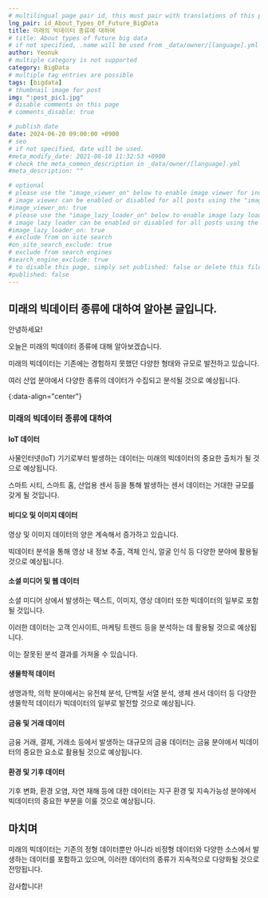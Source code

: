 ```yaml
---
# multilingual page pair id, this must pair with translations of this page. (This name must be unique)
lng_pair: id_About_Types_Of_Future_BigData
title: 미래의 빅데이터 종류에 대하여
# title: About types of future big data
# if not specified, .name will be used from _data/owner/[language].yml
author: Yeonuk
# multiple category is not supported
category: BigData
# multiple tag entries are possible
tags: [bigdata]
# thumbnail image for post
img: ":post_pic1.jpg"
# disable comments on this page
# comments_disable: true

# publish date
date: 2024-06-20 09:00:00 +0900
# seo
# if not specified, date will be used.
#meta_modify_date: 2021-08-10 11:32:53 +0900
# check the meta_common_description in _data/owner/[language].yml
#meta_description: ""

# optional
# please use the "image_viewer_on" below to enable image viewer for individual pages or posts (_posts/ or [language]/_posts folders).
# image viewer can be enabled or disabled for all posts using the "image_viewer_posts: true" setting in _data/conf/main.yml.
#image_viewer_on: true
# please use the "image_lazy_loader_on" below to enable image lazy loader for individual pages or posts (_posts/ or [language]/_posts folders).
# image lazy loader can be enabled or disabled for all posts using the "image_lazy_loader_posts: true" setting in _data/conf/main.yml.
#image_lazy_loader_on: true
# exclude from on site search
#on_site_search_exclude: true
# exclude from search engines
#search_engine_exclude: true
# to disable this page, simply set published: false or delete this file
#published: false
---
```


<!-- outline-start -->

## 미래의 빅데이터 종류에 대하여 알아본 글입니다.

안녕하세요!

오늘은 미래의 빅데이터 종류에 대해 알아보겠습니다.

미래의 빅데이터는 기존에는 경험하지 못했던 다양한 형태와 규모로 발전하고 있습니다.

여러 산업 분야에서 다양한 종류의 데이터가 수집되고 분석될 것으로 예상됩니다.

{:data-align="center"}

<!-- outline-end -->

### 미래의 빅데이터 종류에 대하여

#### IoT 데이터

사물인터넷(IoT) 기기로부터 발생하는 데이터는 미래의 빅데이터의 중요한 출처가 될 것으로 예상됩니다.

스마트 시티, 스마트 홈, 산업용 센서 등을 통해 발생하는 센서 데이터는 거대한 규모를 갖게 될 것입니다.

#### 비디오 및 이미지 데이터

영상 및 이미지 데이터의 양은 계속해서 증가하고 있습니다.

빅데이터 분석을 통해 영상 내 정보 추출, 객체 인식, 얼굴 인식 등 다양한 분야에 활용될 것으로 예상됩니다.

#### 소셜 미디어 및 웹 데이터

소셜 미디어 상에서 발생하는 텍스트, 이미지, 영상 데이터 또한 빅데이터의 일부로 포함될 것입니다.

이러한 데이터는 고객 인사이트, 마케팅 트렌드 등을 분석하는 데 활용될 것으로 예상됩니다.

이는 잘못된 분석 결과를 가져올 수 있습니다.

#### 생물학적 데이터

생명과학, 의학 분야에서는 유전체 분석, 단백질 서열 분석, 생체 센서 데이터 등 다양한 생물학적 데이터가 빅데이터의 일부로 발전할 것으로 예상됩니다.

#### 금융 및 거래 데이터

금융 거래, 결제, 거래소 등에서 발생하는 대규모의 금융 데이터는 금융 분야에서 빅데이터의 중요한 요소로 활용될 것으로 예상됩니다.

#### 환경 및 기후 데이터

기후 변화, 환경 오염, 자연 재해 등에 대한 데이터는 지구 환경 및 지속가능성 분야에서 빅데이터의 중요한 부분을 이룰 것으로 예상됩니다.

## 마치며

미래의 빅데이터는 기존의 정형 데이터뿐만 아니라 비정형 데이터와 다양한 소스에서 발생하는 데이터를 포함하고 있으며, 이러한 데이터의 종류가 지속적으로 다양화될 것으로 전망됩니다.

감사합니다!

